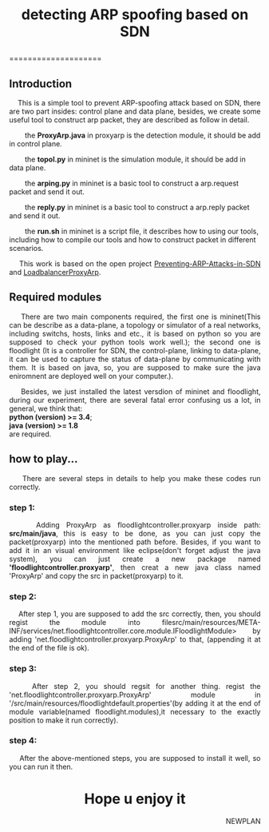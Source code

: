 # <p align="center">detecting ARP spoofing based on SDN</p>
====================
<h2>Introduction</h2>
<p align="justify">&nbsp;&nbsp;&nbsp;&nbsp;This is a simple tool to prevent ARP-spoofing attack based on SDN, there are two part insides: control plane and data plane, besides, we create some useful tool to construct arp packet, they are described as follow in detail.</p>
<p>&nbsp;&nbsp;&nbsp;&nbsp;&nbsp;&nbsp;&nbsp;&nbsp;the <b>ProxyArp.java</b> in proxyarp is the detection module, it should be add in control plane.</p>
<p>&nbsp;&nbsp;&nbsp;&nbsp;&nbsp;&nbsp;&nbsp;&nbsp;the <b>topol.py</b> in mininet is the simulation module, it should be add in data plane.</p>
<p>&nbsp;&nbsp;&nbsp;&nbsp;&nbsp;&nbsp;&nbsp;&nbsp;the <b>arping.py</b> in mininet is a basic tool to construct a arp.request packet and send it out.</p>
<p>&nbsp;&nbsp;&nbsp;&nbsp;&nbsp;&nbsp;&nbsp;&nbsp;the <b>reply.py</b> in mininet is a basic tool to construct a arp.reply packet and send it out.</p>
<p>&nbsp;&nbsp;&nbsp;&nbsp;&nbsp;&nbsp;&nbsp;&nbsp;the <b>run.sh</b> in mininet is a script file, it describes how to using our tools, including how to compile our tools and how to construct packet in different scenarios.</p>
<p align="justify">&nbsp;&nbsp;&nbsp;&nbsp;This work is based on the open project <a href="https://github.com/wuyouke/Preventing-ARP-Attacks-in-SDN">Preventing-ARP-Attacks-in-SDN</a> and <a href="https://github.com/somiltg/LoadbalancerProxyArp">LoadbalancerProxyArp</a>.</p>

<h2>Required modules</h2>
<p align="justify">&nbsp;&nbsp;&nbsp;&nbsp;There are two main components required, the first one is mininet(This can be describe as a data-plane, a topology or simulator of a real networks, including switchs, hosts, links and etc., it is based on python so you are supposed to check your python tools work well.); the second one is floodlight (It is a controller for SDN, the control-plane, linking to data-plane, it can be used to capture the status of data-plane by communicating with them. It is based on java, so, you are supposed to make sure the java eniromnent are deployed well on your computer.).</p>
<p align="justify">&nbsp;&nbsp;&nbsp;&nbsp;Besides, we just installed the latest versdion of mininet and floodlight, during our experiment, there are several fatal error confusing us a lot, in general, we think that:</br><b>python (version) >= 3.4</b>;</br><b>java  (version)  >= 1.8</b> </br>are required.</p>
<h2>how to play...</h2>
<p align="justify">&nbsp;&nbsp;&nbsp;&nbsp;There are several steps in details to help you make these codes run correctly.</p>
<h3>step 1:</h3>
<p align="justify">&nbsp;&nbsp;&nbsp;&nbsp;Adding ProxyArp as floodlightcontroller.proxyarp inside path: <b>src/main/java</b>, this is easy to be done, as you can just copy the packet(proxyarp) into the mentioned path before. Besides, if you want to add it in an visual environment like eclipse(don't forget adjust the java system), you can just create a new package named <b>'floodlightcontroller.proxyarp'</b>, then creat a new java class named 'ProxyArp' and copy the src in packet(proxyarp) to it.</p>
<h3>step 2:</h3>
<p align="justify">&nbsp;&nbsp;&nbsp;&nbsp;After step 1, you are supposed to add the src correctly, then, you should regist the module into file<path: <b>src/main/resources/META-INF/services/net.floodlightcontroller.core.module.IFloodlightModule</b>> by adding 'net.floodlightcontroller.proxyarp.ProxyArp' to that, (appending it at the end of the file is ok).</p>
<h3>step 3:</h3>
<p align="justify">&nbsp;&nbsp;&nbsp;&nbsp;After step 2, you should regsit for another thing. regist the 'net.floodlightcontroller.proxyarp.ProxyArp' module in '/src/main/resources/floodlightdefault.properties'(by adding it at the end of module variable(named floodlight.modules),it necessary to the exactly position to make it run correctly).</p>
<h3>step 4:</h3>
<p align="justify">&nbsp;&nbsp;&nbsp;&nbsp;After the above-mentioned steps, you are supposed to install it well, so you can run it then.</p>

<h1 align="center"> Hope u enjoy it</h1>

<p align="right">NEWPLAN</p>

